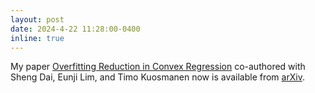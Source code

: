 ```yaml
---
layout: post
date: 2024-4-22 11:28:00-0400
inline: true
---
```


My paper [Overfitting Reduction in Convex Regression](https://arxiv.org/abs/2404.09528) co-authored with Sheng Dai, Eunji Lim, and Timo Kuosmanen now is available from [arXiv](https://arxiv.org).
